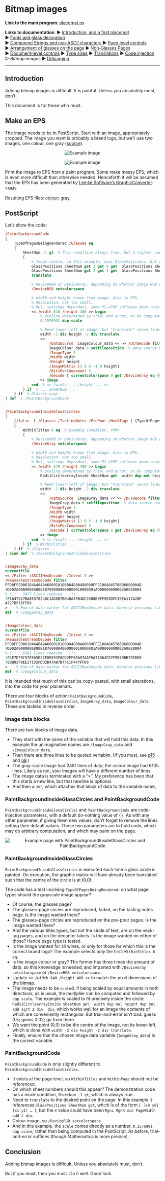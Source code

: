 # Bitmap images

**Link to the main program**: [placemat.ps](../PostScript/placemat.ps?raw=1)

**Links to documentation**: 
&#9654;&#xFE0E;&nbsp;[Introduction,&nbsp;and&nbsp;a&nbsp;first&nbsp;placemat](introduction_first_placemat.md#readme) 
&#9654;&#xFE0E;&nbsp;[Fonts&nbsp;and&nbsp;glass&nbsp;decoration](fonts_glasses_decoration.md#readme) 
&#9654;&#xFE0E;&nbsp;[Compound&nbsp;Strings&nbsp;and&nbsp;non&#8209;ASCII&nbsp;characters](compound_strings_characters.md#readme) 
&#9654;&#xFE0E;&nbsp;[Page&#8209;level&nbsp;controls](page_level.md#readme) 
&#9654;&#xFE0E;&nbsp;[Arrangement&nbsp;of&nbsp;glasses&nbsp;on&nbsp;the&nbsp;page](PackingStyles.md#readme) 
&#9654;&#xFE0E;&nbsp;[Non&#8209;Glasses&nbsp;Pages](not_glasses.md#readme) 
&#9654;&#xFE0E;&nbsp;[Document&#8209;level&nbsp;controls](document.md#readme) 
&#9654;&#xFE0E;&nbsp;[Type&nbsp;sizes](type_sizes.md#readme) 
&#9654;&#xFE0E;&nbsp;[Translations](translations.md#readme) 
&#9654;&#xFE0E;&nbsp;[Code&nbsp;injection](code_injection.md#readme) 
&#9655;&#xFE0E;&nbsp;*Bitmap&nbsp;images* 
&#9654;&#xFE0E;&nbsp;[Debugging](debugging.md#readme)

----

<div style="clear: both;"></div>

## Introduction

Adding bitmap images is difficult. 
It is painful. 
Unless you absolutely must, don&rsquo;t. 

This document is for those who must.

## Make an EPS

The image needs to be in PostScript. 
Start with an image, appropriately cropped. 
The image you want is probably a brand logo, but we&rsquo;ll use two images, one colour, one gray ([source](http://www.jdawiseman.com/papers/games/steiner_hexads/steiner_hexads.html)).

<div align="center">

![Example image](images/ImageColour_example.png)

![Example image](images/ImageGray_example.png)

</div>

Print the image to EPS from a paint program. 
Some make messy EPS, which is even more difficult than otherwise needed. 
Henceforth it will be assumed that the EPS has been generated by [Lemke Software&rsquo;s GraphicConverter](http://www.lemkesoft.de/en/products/graphicconverter/): &#655;&#7437;&#7437;&#7456;.

Resulting EPS files: 
[colour](images/ImageColour_example.eps); 
[gray](images/ImageGray_example.eps). 

## PostScript

Let&rsquo;s show the code:
```PostScript
/PaintBackgroundCode
{
	TypeOfPagesBeingRendered /Glasses eq
	{
		SheetNum -1 gt  % This condition always true, but a tighter condition could be used.
		{
			% Image centre, in this example, uses GlassPositions. But x value could have been PageWidth MgnL MgnR sub add 2 div.
			GlassPositions SheetNum get 1 get 0 get  GlassPositions SheetNum get 2 get 0 get  add 2 div  % x (hence ... 0 get)
			GlassPositions SheetNum get 2 get 1 get  GlassPositions SheetNum get 4 get 1 get  add 2 div  % y (hence ... 1 get)
			translate

			% DeviceRGB or DeviceGray, depending on whether image RGB or greyscale.
			/DeviceRGB setcolorspace

			% Width and height known from image. Also in EPS.
			% Resolution: not too small.
			% But, settings dependent, some PS->PDF software down-resolutions large pictures. For such setting, high resolution is needless.
			<< /width 640 /height 400 >> begin
				% Scaling determined by trial and error, or by computation in the PostScript, or otherwise.
				0.1576991 dup scale

				% Need lower-left of image, but "translate" seven lines up chose desired centre.
				width -2 div height -2 div translate
				<<
					/DataSource  ImageColour_data << >> /DCTDecode filter  % data source usually needs changing
					ImageColour_data 0 setfileposition  % data source usually needs changing
					/ImageType 1
					/Width width
					/Height height
					/ImageMatrix [1 0 0 -1 0 height]
					/BitsPerComponent 8
					/Decode [ currentcolorspace 0 get /DeviceGray eq {0 1} {0 1 0 1 0 1} ifelse ]
				>> image
			end  % << /width ... /height ... >>
		} if  % ... SheetNum ...
	} if  % Glasses page
} def  % /PaintBackgroundCode


/PaintBackgroundInsideGlassCircles
{
	//false  [ /Glasses /TastingNotes /PrePour /NeckTags ] {TypeOfPagesBeingRendered eq {pop //true exit} if} forall  % /DecanterLabels excluded.
	{
		WithinTitles 0 eq  % Example condition. YMMV.
		{
			% DeviceRGB or DeviceGray, depending on whether image RGB or greyscale.
			/DeviceGray setcolorspace

			% Width and height known from image. Also in EPS.
			% Resolution: not too small.
			% But, settings dependent, some PS->PDF software down-resolutions large pictures. For such setting, high resolution is needless.
			<< /width 640 /height 400 >> begin
				% Scaling determined by trial and error, or by computation in the PostScript, or otherwise.
				RadiiCirclearrayInside SheetNum get  width dup mul height dup mul add sqrt 2 div  div dup scale

				% Need lower-left of image, but "translate" seven lines up chose desired centre.
				width -2 div height -2 div translate
				<<
					/DataSource  ImageGray_data << >> /DCTDecode filter  % data source usually needs changing
					ImageGray_data 0 setfileposition  % data source usually needs changing
					/ImageType 1
					/Width width
					/Height height
					/ImageMatrix [1 0 0 -1 0 height]
					/BitsPerComponent 8
					/Decode [ currentcolorspace 0 get /DeviceGray eq {0 1} {0 1 0 1 0 1} ifelse ]
				>> image
			end  % << /width ... /height ... >>
		} if  % WithinTitles ...
	} if  % /Glasses ...
} bind def  % /PaintBackgroundInsideGlassCircles 


/ImageGray_data
currentfile
<< /Filter /ASCIIHexDecode  /Intent 0 >>
/ReusableStreamDecode filter
FFD8FFE000104A46494600010100004800480000FFE100404578696600004D
4D002A00000008000187690004000000010000001A000000000002A0020004
% !!!   2477 lines removed   !!!
7F1647527BA8E878240C1AD0B7B048A4FB4DC39B8B9FF9E8DFC39EA117A28F
A727B935FFD9
>    % End-of-data marker for ASCIIHexDecode data. Observe previous line doesn't end in ">".
def  % /ImageGray_data


/ImageColour_data
currentfile
<< /Filter /ASCIIHexDecode  /Intent 0 >>
/ReusableStreamDecode filter
FFD8FFE000104A46494600010100004800480000FFE100404578696600004D
4D002A00000008000187690004000000010000001A000000000002A0020004
% !!!   6101 lines removed   !!!
1F4E7DF9C57F865E22F8B593F0CD2FF6EA97AAF6A71D64FD7F9579BB795DE8
7EBB92F0EE271D2FDD2B47AB7B7FC1F447FFD9
>    % End-of-data marker for ASCIIHexDecode data. Observe previous line doesn't end in ">".
def  % /ImageColour_data
```

It is intended that much of this can be copy-pasted, with small alterations, into the code for your placemats. 

There are four blocks of action: `PaintBackgroundCode`, `PaintBackgroundInsideGlassCircles`, `ImageGray_data`, `ImageColour_data`. 
These are tackled in reverse order. 
  
### Image data blocks

There are two blocks of image data.
* They start with the name of the variable that will hold this data. In this example the unimaginative names are `/ImageGray_data` and `/ImageColour_data`.
* Then there are three lines to be quoted vertabim. (If you must, see [p15](http://www.acumentraining.com/Acumen_Journal/AcumenJournal_Dec2002.zip) and [p9](http://www.acumentraining.com/Acumen_Journal/AcumenJournal_Jan2003.zip).) 
* The gray-scale image had 2481 lines of data; the colour image had 6105 lines. Likely as not, your images will have a different number of lines.
* The image data is terminated with a &ldquo;>&rdquo;. My preference has been that this starts a new line, but that newline is optional. 
* And then a `def`, which attaches that block of data to the variable name, 

### PaintBackgroundInsideGlassCircles and PaintBackgroundCode

`PaintBackgroundInsideGlassCircles` and `PaintBackgroundCode` are code-injection parameters, with a default do-nothing value of `{}`. 
As with any other parameter, if giving them new values, don&rsquo;t forget to remove the lines setting their default values. 
These two parameters are to hold code, which may do arbitrary computation, and which may paint on the page.

<div align="center">

![Example page with PaintBackgroundInsideGlassCircles and PaintBackgroundCode](images/example_images.png)

</div>

### PaintBackgroundInsideGlassCircles

`PaintBackgroundInsideGlassCircles` is executed each time a glass circle is painted. 
On execution, the graphic matrix will have already been translated such that the centre of the circle is at (0,0).

The code has a test involving `TypeOfPagesBeingRendered`: on what page types should the grayscale image appear?

* Of course, the glasses page?
* The glasses-page circles are reproduced, faded, on the tasting notes page. 
Is the image wanted there?
* The glasses-page circles are reproduced on the pre-pour pages. 
Is the image wanted there?
* And the various titles types, but not the circle of text, are on the neck-tag pages, and on the decanter labels. 
Is the image wanted on either of those? 
Hence page type is tested.
* Is the image wanted for all wines, or only for those for which this is the correct brand logo? 
The example selects only the first: `WithinTitles 0 eq`. 
* Is the image colour or gray? The former has three times the amount of data, so this knowledge is needed, and imparted with `/DeviceGray setcolorspace` or `/DeviceRGB setcolorspace`.
* Update `<< /width 640 /height 400 >>` to match the pixel dimensions of the bitmap.
* The image needs to be `scale`d. If being scaled by equal amounts in both directions, as is usual, the multiplier can be computed and followed by `dup scale`. The example is scaled to fit precisely inside the circle: `RadiiCirclearrayInside SheetNum get  width dup mul height dup mul add sqrt 2 div  div`, which works well for an image the contents of which are conveniently rectangular. But trial-and-error isn&rsquo;t bad: guess 0.5; guess 0.02; go from there.
* We want the point (0,0) to be the centre of the image, not its lower-left, which is done with `width -2 div height -2 div translate`. 
* Finally, ensure that the chosen image data variable (`ImageGray_data`) is the correct variable.

### PaintBackgroundCode

`PaintBackgroundCode` is only slightly different to `PaintBackgroundInsideGlassCircles`.
* It exists at the page level, so `WithinTitles` and `WithinPage` should not be referenced. 
* On which sheet numbers should this appear? The demonstration code has a mock condition, `SheetNum -1 gt`, which is always true.
* Need to `translate` to the desired point on the page. In this example it references `GlassPositions SheetNum get`, which is of the form `[ [x0 y0] [x1 y1] … ]`, but the *x* value could have been `MgnL MgnR sub PageWidth add 2 div`. 
* Colour image, so `/DeviceRGB setcolorspace`.
* And in this example, the `scale` comes directly as a number, `0.1576991 dup scale`, rather than being computed in the PostScript. 
As before, trial-and-error suffices (though Mathematica is more precise).

## Conclusion

Adding bitmap images is difficult. 
Unless you absolutely must, don&rsquo;t. 

But if you must, then you must. 
Do it well. 
Good luck.
